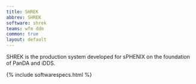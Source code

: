 ```yaml
---
title: SHREK
abbrev: SHREK
software: shrek
teams: wfm ddm
common: true
layout: default
---
```


SHREK is the production system developed for sPHENIX on the foundation of PanDA and iDDS.

{% include softwarespecs.html %}

